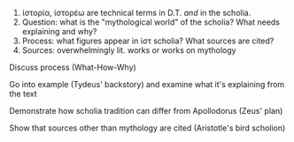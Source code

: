 1. ἱστορία, ἱστορέω are technical terms in D.T. *and* in the scholia.
2. Question:  what is the "mythological world" of the scholia? What needs explaining and why?
3. Process: what figures appear in ἱστ scholia?  What sources are cited?
4. Sources: overwhelmingly lit. works or works on mythology

Discuss process (What-How-Why) 

Go into example (Tydeus' backstory) and examine what it's explaining from the text 

Demonstrate how scholia tradition can differ from Apollodorus (Zeus' plan) 

Show that sources other than mythology are cited (Aristotle's bird scholion) 
